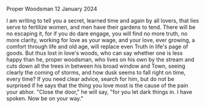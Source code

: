 Proper Woodsman
12 January 2024

I am writing to tell you a secret,
learned time and again by all lovers,
that lies serve to fertilize women,
and men have their gardens to tend.
There will be no escaping it, for if you do
dare engage, you will find no more truth,
no more clarity, working for love as your wage,
and your love, ever growing, a comfort through life
and old age, will replace even Truth
in life's page of goods. But thus lost
in love's woods, who can say whether one
is less happy than he, proper woodsman,
who lives on his own by the stream
and cuts down all the trees in between
his broad window and Town, seeing clearly
the coming of storms, and how dusk seems to fall
right on time, every time? If you need
clear advice, search for him, but do not be surprised
if he says that the thing you love most
is the cause of the pain your abhor.
"Close the door," he will say, "for you let dark things in.
I have spoken. Now be on your way."